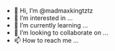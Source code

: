 - 👋 Hi, I’m @madmaxkingtztz
- 👀 I’m interested in ...
- 🌱 I’m currently learning ...
- 💞️ I’m looking to collaborate on ...
- 📫 How to reach me ...

<!---
madmaxkingtztz/madmaxkingtztz is a ✨ special ✨ repository because its `README.md` (this file) appears on your GitHub profile.
You can click the Preview link to take a look at your changes.
--->
